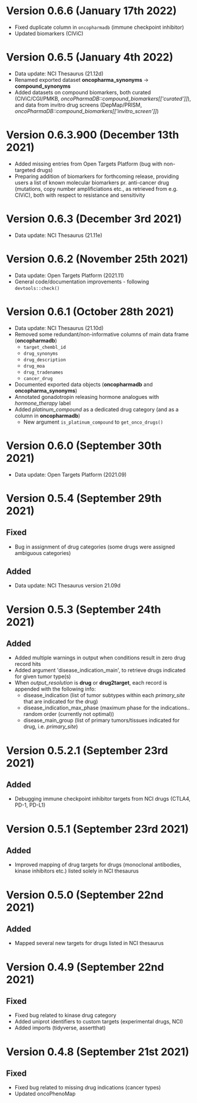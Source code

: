 # Version 0.6.6 (January 17th 2022)

* Fixed duplicate column in `oncopharmadb` (immune checkpoint inhibitor) 
* Updated biomarkers (CIViC)

# Version 0.6.5 (January 4th 2022)

* Data update: NCI Thesaurus (21.12d)
* Renamed exported dataset __oncopharma_synonyms__ -> __compound_synonyms__
* Added datasets on compound biomarkers, both curated (CIViC/CGI/PMKB, _oncoPharmaDB::compound_biomarkers[['curated']]_), and data from invitro drug screens (DepMap/PRISM, _oncoPharmaDB::compound_biomarkers[['invitro_screen']]_)

# Version 0.6.3.900 (December 13th 2021)

* Added missing entries from Open Targets Platform (bug with non-targeted drugs)
* Preparing addition of biomarkers for forthcoming release, providing users a list of
known molecular biomarkers pr. anti-cancer drug (mutations, copy number amplificiations etc., as retrieved from e.g. CIViC), both with respect to resistance and sensitivity

# Version 0.6.3 (December 3rd 2021)

* Data update: NCI Thesaurus (21.11e)

# Version 0.6.2 (November 25th 2021)

* Data update: Open Targets Platform (2021.11)
* General code/documentation improvements - following `devtools::check()`

# Version 0.6.1 (October 28th 2021)

* Data update: NCI Thesaurus (21.10d)
* Removed some redundant/non-informative columns of main data frame (**oncopharmadb**)
  * `target_chembl_id`
  * `drug_synonyms`
  * `drug_description`
  * `drug_moa`
  * `drug_tradenames`
  * `cancer_drug`
* Documented exported data objects (**oncopharmadb** and **oncopharma_synonyms**)
* Annotated gonadotropin releasing hormone analogues with *hormone_therapy*  label
* Added *platinum_compound* as a dedicated drug category (and as a column in **oncopharmadb**) 
  * New argument `is_platinum_compound` to `get_onco_drugs()`


# Version 0.6.0 (September 30th 2021)

* Data update: Open Targets Platform (2021.09)

# Version 0.5.4 (September 29th 2021)

## Fixed

* Bug in assignment of drug categories (some drugs were assigned ambiguous categories)

## Added

* Data update: NCI Thesaurus version 21.09d

# Version 0.5.3 (September 24th 2021)

## Added

* Added multiple warnings in output when conditions result in zero drug record hits
* Added argument 'disease_indication_main', to retrieve drugs indicated for given tumor type(s)
* When *output_resolution* is **drug** or **drug2target**, each record is appended with the following info:
  * disease_indication (list of tumor subtypes within each *primary_site* that are indicated for the drug)
  * disease_indication_max_phase (maximum phase for the indications.. random order (currently not optimal))
  * disease_main_group (list of primary tumors/tissues indicated for drug, i.e. *primary_site*)


# Version 0.5.2.1 (September 23rd 2021)

## Added

* Debugging immune checkpoint inhibitor targets from NCI drugs (CTLA4, PD-1, PD-L1)

# Version 0.5.1 (September 23rd 2021)

## Added

* Improved mapping of drug targets for drugs (monoclonal antibodies, kinase inhibitors etc.) listed solely in NCI thesaurus

# Version 0.5.0 (September 22nd 2021)

## Added

* Mapped several new targets for drugs listed in NCI thesaurus

# Version 0.4.9 (September 22nd 2021)

## Fixed

* Fixed bug related to kinase drug category 
* Added uniprot identifiers to custom targets (experimental drugs, NCI)
* Added imports (tidyverse, assertthat)

# Version 0.4.8 (September 21st 2021)

## Fixed

* Fixed bug related to missing drug indications (cancer types)
* Updated oncoPhenoMap
